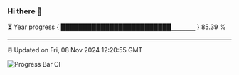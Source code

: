 ### Hi there 👋

⏳ Year progress { █████████████████████████▁▁▁▁▁ } 85.39 %

---

⏰ Updated on Fri, 08 Nov 2024 12:20:55 GMT

![Progress Bar CI](https://github.com/code-lakshay/GitHub-Actions-Demo/workflows/Progress%20Bar%20CI/badge.svg)
